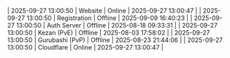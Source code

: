 | 2025-09-27 13:00:50 | Website | Online | 2025-09-27 13:00:47 |
| 2025-09-27 13:00:50 | Registration | Offline | 2025-09-09 16:40:23 |
| 2025-09-27 13:00:50 | Auth Server | Offline | 2025-08-18 09:33:31 |
| 2025-09-27 13:00:50 | Kezan (PvE) | Offline | 2025-08-03 17:58:02 |
| 2025-09-27 13:00:50 | Gurubashi (PvP) | Offline | 2025-08-23 21:44:06 |
| 2025-09-27 13:00:50 | Cloudflare | Online | 2025-09-27 13:00:47 |
